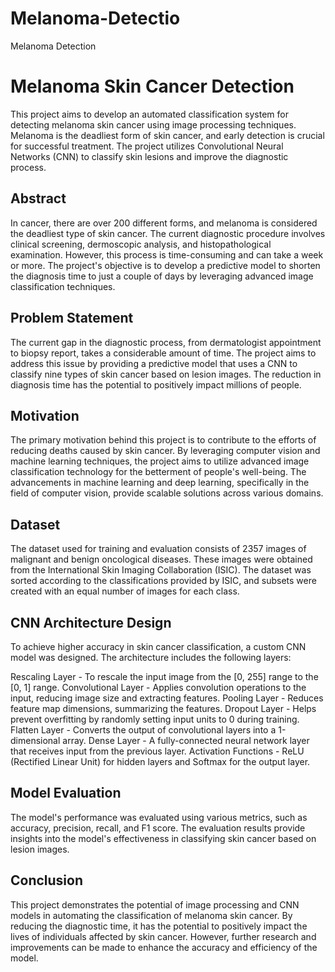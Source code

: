 # Melanoma-Detectio
Melanoma Detection
# Melanoma Skin Cancer Detection
This project aims to develop an automated classification system for detecting melanoma skin cancer using image processing techniques. Melanoma is the deadliest form of skin cancer, and early detection is crucial for successful treatment. The project utilizes Convolutional Neural Networks (CNN) to classify skin lesions and improve the diagnostic process.


## Abstract
In cancer, there are over 200 different forms, and melanoma is considered the deadliest type of skin cancer. The current diagnostic procedure involves clinical screening, dermoscopic analysis, and histopathological examination. However, this process is time-consuming and can take a week or more. The project's objective is to develop a predictive model to shorten the diagnosis time to just a couple of days by leveraging advanced image classification techniques.


## Problem Statement
The current gap in the diagnostic process, from dermatologist appointment to biopsy report, takes a considerable amount of time. The project aims to address this issue by providing a predictive model that uses a CNN to classify nine types of skin cancer based on lesion images. The reduction in diagnosis time has the potential to positively impact millions of people.


## Motivation
The primary motivation behind this project is to contribute to the efforts of reducing deaths caused by skin cancer. By leveraging computer vision and machine learning techniques, the project aims to utilize advanced image classification technology for the betterment of people's well-being. The advancements in machine learning and deep learning, specifically in the field of computer vision, provide scalable solutions across various domains.

## Dataset
The dataset used for training and evaluation consists of 2357 images of malignant and benign oncological diseases. These images were obtained from the International Skin Imaging Collaboration (ISIC). The dataset was sorted according to the classifications provided by ISIC, and subsets were created with an equal number of images for each class.

## CNN Architecture Design
To achieve higher accuracy in skin cancer classification, a custom CNN model was designed. The architecture includes the following layers:

Rescaling Layer - To rescale the input image from the [0, 255] range to the [0, 1] range.
Convolutional Layer - Applies convolution operations to the input, reducing image size and extracting features.
Pooling Layer - Reduces feature map dimensions, summarizing the features.
Dropout Layer - Helps prevent overfitting by randomly setting input units to 0 during training.
Flatten Layer - Converts the output of convolutional layers into a 1-dimensional array.
Dense Layer - A fully-connected neural network layer that receives input from the previous layer.
Activation Functions - ReLU (Rectified Linear Unit) for hidden layers and Softmax for the output layer.

## Model Evaluation
The model's performance was evaluated using various metrics, such as accuracy, precision, recall, and F1 score. The evaluation results provide insights into the model's effectiveness in classifying skin cancer based on lesion images.


## Conclusion
This project demonstrates the potential of image processing and CNN models in automating the classification of melanoma skin cancer. By reducing the diagnostic time, it has the potential to positively impact the lives of individuals affected by skin cancer. However, further research and improvements can be made to enhance the accuracy and efficiency of the model.

